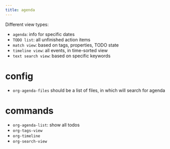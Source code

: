 ```yaml
---
title: agenda
---
```


Different view types:

* `agenda`: info for specific dates
* `TODO list`: all unfinished action items
* `match view`: based on tags, properties, TODO state
* `timeline view`: all events, in time-sorted view
* `text search view`: based on specific keywords

# config
* `org-agenda-files` should be a list of files, in which will search for agenda

# commands
* `org-agenda-list`: show all todos
* `org-tags-view`
* `org-timeline`
* `org-search-view`
